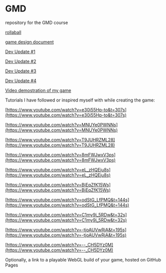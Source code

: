 # GMD
repository for the GMD course

[rollaball](https://github.com/Rosabm/GMD/blob/main/rollaball.md)

[game design document](https://github.com/Rosabm/GMD/blob/main/game_design_doc.md)

[Dev Update #1](https://github.com/Rosabm/GMD/blob/main/Dev%20update%20%231.md)

[Dev Update #2](https://github.com/Rosabm/GMD/blob/main/Dev%20update%20%232.md)

[Dev Update #3](https://github.com/Rosabm/GMD/blob/main/Dev%20update%20%233.md)

[Dev Update #4](https://github.com/Rosabm/GMD/blob/main/Dev%20update%20%234.md)

[Video demostration of my game](https://youtu.be/4BWPOhkc4OM)


Tutorials I have followed or inspired myself with while creating the game:

[https://www.youtube.com/watch?v=e30i55Hp-to&t=307s](https://www.youtube.com/watch?v=e30i55Hp-to&t=307s)

[https://www.youtube.com/watch?v=MNUYe0PWNNs](https://www.youtube.com/watch?v=MNUYe0PWNNs)

[https://www.youtube.com/watch?v=T9JUHRZML28](https://www.youtube.com/watch?v=T9JUHRZML28)

[https://www.youtube.com/watch?v=8mFWJwxV3ps](https://www.youtube.com/watch?v=8mFWJwxV3ps)

[https://www.youtube.com/watch?v=eL_zHQEju8s](https://www.youtube.com/watch?v=eL_zHQEju8s)

[https://www.youtube.com/watch?v=BjEqZfK15Ws](https://www.youtube.com/watch?v=BjEqZfK15Ws)

[https://www.youtube.com/watch?v=odStG_LfPMQ&t=144s](https://www.youtube.com/watch?v=odStG_LfPMQ&t=144s)

[https://www.youtube.com/watch?v=C1my9i_5RDw&t=32s](https://www.youtube.com/watch?v=C1my9i_5RDw&t=32s)

[https://www.youtube.com/watch?v=-tjoAUVwRjA&t=195s](https://www.youtube.com/watch?v=-tjoAUVwRjA&t=195s)

[https://www.youtube.com/watch?v=--_CH5DYz0M](https://www.youtube.com/watch?v=--_CH5DYz0M)

Optionally, a link to a playable WebGL build of your game, hosted on GitHub Pages
